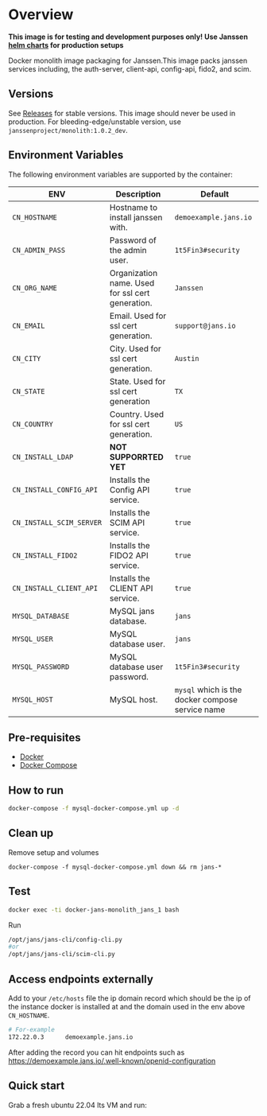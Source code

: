 # Overview

**This image is for testing and development purposes only! Use Janssen [helm charts](../charts) for production setups**

Docker monolith image packaging for Janssen.This image packs janssen services including, the auth-server, client-api, config-api, fido2, and scim.

## Versions

See [Releases](https://github.com/JanssenProject/docker-jans-monolith/releases) for stable versions. This image should never be used in production.
For bleeding-edge/unstable version, use `janssenproject/monolith:1.0.2_dev`.

## Environment Variables

The following environment variables are supported by the container:

| ENV                      | Description                                      | Default                                          |
|--------------------------|--------------------------------------------------|--------------------------------------------------|
| `CN_HOSTNAME`            | Hostname to install janssen with.                | `demoexample.jans.io`                            |
| `CN_ADMIN_PASS`          | Password of the admin user.                      | `1t5Fin3#security`                               |
| `CN_ORG_NAME`            | Organization name. Used for ssl cert generation. | `Janssen`                                        |
| `CN_EMAIL`               | Email. Used for ssl cert generation.             | `support@jans.io`                                |
| `CN_CITY`                | City. Used for ssl cert generation.              | `Austin`                                         |
| `CN_STATE`               | State. Used for ssl cert generation              | `TX`                                             |
| `CN_COUNTRY`             | Country. Used for ssl cert generation.           | `US`                                             |
| `CN_INSTALL_LDAP`        | **NOT SUPPORRTED YET**                           | `true`                                           |
| `CN_INSTALL_CONFIG_API`  | Installs the Config API service.                 | `true`                                           |
| `CN_INSTALL_SCIM_SERVER` | Installs the SCIM  API service.                  | `true`                                           |
| `CN_INSTALL_FIDO2`       | Installs the FIDO2 API service.                  | `true`                                           |
| `CN_INSTALL_CLIENT_API`  | Installs the CLIENT API service.                 | `true`                                           |
| `MYSQL_DATABASE`         | MySQL jans database.                             | `jans`                                           |
| `MYSQL_USER`             | MySQL database user.                             | `jans`                                           |
| `MYSQL_PASSWORD`         | MySQL database user password.                    | `1t5Fin3#security`                               |
| `MYSQL_HOST`             | MySQL host.                                      | `mysql` which is the docker compose service name |


## Pre-requisites

- [Docker](https://docs.docker.com/install)
- [Docker Compose](https://docs.docker.com/compose/install/)

## How to run

```bash
docker-compose -f mysql-docker-compose.yml up -d
```

## Clean up

Remove setup and volumes

```
docker-compose -f mysql-docker-compose.yml down && rm jans-*
```

## Test

```bash
docker exec -ti docker-jans-monolith_jans_1 bash
```

Run 
```bash
/opt/jans/jans-cli/config-cli.py
#or
/opt/jans/jans-cli/scim-cli.py
```

## Access endpoints externally

Add to your `/etc/hosts` file the ip domain record which should be the ip of the instance docker is installed at and the domain used in the env above `CN_HOSTNAME`.

```bash
# For-example
172.22.0.3      demoexample.jans.io
```

After adding the record you can hit endpoints such as https://demoexample.jans.io/.well-known/openid-configuration

## Quick start 

Grab a fresh ubuntu 22.04 lts VM and run:

```bash

```